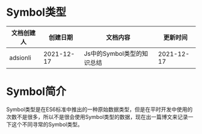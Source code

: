 # Symbol类型

| 文档创建人 | 创建日期   | 文档内容                   | 更新时间   |
| ---------- | ---------- | -------------------------- | ---------- |
| adsionli   | 2021-12-17 | Js中的Symbol类型的知识总结 | 2021-12-17 |

# Symbol简介

Symbol类型是在ES6标准中推出的一种原始数据类型，但是在平时开发中使用的次数不是很多，所以不是很会使用Symbol类型的数据，现在出一篇博文来记录一下这个不同寻常的Symbol类型。

